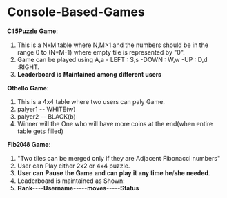 # Console-Based-Games
𝐂𝟏𝟓𝐏𝐮𝐳𝐳𝐥𝐞 𝐆𝐚𝐦𝐞:
  <ol>
  <li>This is a NxM  table where N,M>1 and the numbers should be in the range 0 to (N*M-1) where empty tile is represented by "0".</li>
  <li>Game can be played using A,a - LEFT : S,s -DOWN : W,w -UP : D,d :RIGHT.</li>
  <li>𝐋𝐞𝐚𝐝𝐞𝐫𝐛𝐨𝐚𝐫𝐝 𝐢𝐬 𝐌𝐚𝐢𝐧𝐭𝐚𝐢𝐧𝐞𝐝 𝐚𝐦𝐨𝐧𝐠 𝐝𝐢𝐟𝐟𝐞𝐫𝐞𝐧𝐭 𝐮𝐬𝐞𝐫𝐬</li>
  </ol>

𝐎𝐭𝐡𝐞𝐥𝐥𝐨 𝐆𝐚𝐦𝐞:
  <ol>
  <li>This is a 4x4 table where two users can paly Game.</li>
  <li>palyer1 -- WHITE(w)</li>
  <li>palyer2 -- BLACK(b)</li>
  <li>Winner will the One who will have more coins at the end(when entire table gets filled)</li>
  </ol>
  
𝐅𝐢𝐛𝟐𝟎𝟒𝟖 𝐆𝐚𝐦𝐞:
  <ol>
  <li>"Two tiles can be merged only if they are Adjacent Fibonacci numbers"</li>
  <li>User can Play either 2x2 or 4x4 puzzle.</li>
  <li>𝐔𝐬𝐞𝐫 𝐜𝐚𝐧 𝐏𝐚𝐮𝐬𝐞 𝐭𝐡𝐞 𝐆𝐚𝐦𝐞 𝐚𝐧𝐝 𝐜𝐚𝐧 𝐩𝐥𝐚𝐲 𝐢𝐭 𝐚𝐧𝐲 𝐭𝐢𝐦𝐞 𝐡𝐞/𝐬𝐡𝐞 𝐧𝐞𝐞𝐝𝐞𝐝.</li>
  <li>Leaderboard is maintained as Shown:</li>
  <li>𝐑𝐚𝐧𝐤----𝐔𝐬𝐞𝐫𝐧𝐚𝐦𝐞-----𝐦𝐨𝐯𝐞𝐬-----𝐒𝐭𝐚𝐭𝐮𝐬</li>
  </ol>
    
